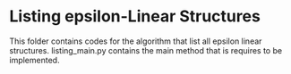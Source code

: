 # Listing epsilon-Linear Structures
This folder contains codes for the algorithm that list all epsilon linear structures.
listing_main.py contains the main method that is requires to be implemented.
